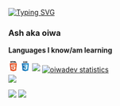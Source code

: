 [![Typing SVG](https://readme-typing-svg.herokuapp.com?color=%2327A70B&vCenter=true&lines=welcome+to+github.com%2Foiwadev;feel+free+to+visit+my+repos';thanks+for+checking+in+%3C3)](https://git.io/typing-svg)

### Ash aka oiwa

**Languages I know/am learning**

<img height="20" src="https://raw.githubusercontent.com/github/explore/80688e429a7d4ef2fca1e82350fe8e3517d3494d/topics/html/html.png">
<code><img height="20" src="https://raw.githubusercontent.com/github/explore/80688e429a7d4ef2fca1e82350fe8e3517d3494d/topics/css/css.png"></code>
<code><img height="20" src="https://raw.githubusercontent.com/github/explore/80688e429a7d4ef2fca1e82350fe8e3517d3494d/topics/js/js.png"></code>

<a href="https://github.com/oiwadev">
  <img align="center" src="https://github-readme-stats.vercel.app/api?username=oiwadev&show_icons=true&include_all_commits=true&show_icons=true&title_color=fff&icon_color=79ff97&text_color=9f9f9f&bg_color=151515" alt="oiwadev statistics" />
</a>
<br>
<a href="https://github.com/oiwadev?tab=repositories">
  <img align="center" src="https://github-readme-stats.vercel.app/api/top-langs/?username=oiwadev&layout=compact&show_icons=true&title_color=fff&icon_color=79ff97&text_color=9f9f9f&bg_color=151515"/>
</a>

![](https://komarev.com/ghpvc/?username=oiwadev&color=green)
![](https://hit.yhype.me/github/profile?user_id=77792331)

